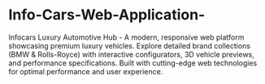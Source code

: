 # Info-Cars-Web-Application-
Infocars Luxury Automotive Hub - A modern, responsive web platform showcasing premium luxury vehicles. Explore detailed brand collections (BMW &amp; Rolls-Royce) with interactive configurators, 3D vehicle previews, and performance specifications. Built with cutting-edge web technologies for optimal performance and user experience.
